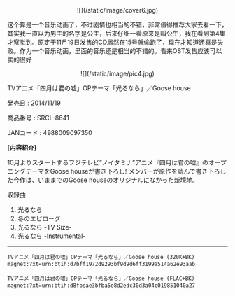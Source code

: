 <center>![](/static/image/cover6.jpg)</center>

这个算是一个音乐动画了，不过剧情也相当的不错，非常值得推荐大家去看一下，其实我一直以为男主的名字是公主，后来仔细一看原来是叫公生，我在看到第4集才察觉到。原定于11月19日发售的CD居然在15号就偷跑了，现在才知道还真是失败。作为一个音乐动画，里面的音乐还是相当的不错的。看来OST发售应该可以卖的很好

<center>![](/static/image/pic4.jpg)</center>

TVアニメ「四月は君の嘘」OPテーマ「光るなら」／Goose house

発売日 : 2014/11/19

商品番号 : SRCL-8641

JANコード : 4988009097350

**[内容紹介]**

10月よりスタートするフジテレビ”ノイタミナ”アニメ『四月は君の嘘』のオープニングテーマをGoose houseが書き下ろし! メンバーが原作を読んで書き下ろした今作は、いままでのGoose houseのオリジナルになかった新境地。

収録曲
01. 光るなら
02. 冬のエピローグ
03. 光るなら -TV Size-
04. 光るなら -Instrumental-

***

	TVアニメ「四月は君の嘘」OPテーマ「光るなら」／Goose house (320K+BK)
	magnet:?xt=urn:btih:d7bff1972d9293bf9d9d6ff3199a514a62e93aab

	TVアニメ「四月は君の嘘」OPテーマ「光るなら」／Goose house (FLAC+BK)
	magnet:?xt=urn:btih:d8fbeae3bfba5e8d2edc30d3a04c019851040a27
